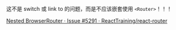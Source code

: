 这不是 switch 或 link to 的问题，而是不应该嵌套使用 `<Router>`！！！

[Nested BrowserRouter · Issue #5291 · ReactTraining/react-router](https://github.com/ReactTraining/react-router/issues/5291)